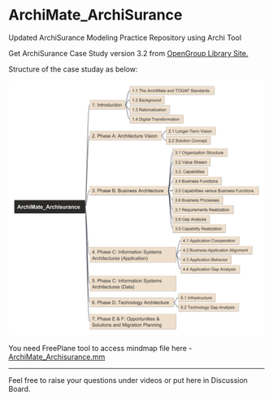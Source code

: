 # ArchiMate_ArchiSurance
Updated ArchiSurance Modeling Practice Repository using Archi Tool

Get ArchiSurance Case Study version 3.2 from [OpenGroup Library Site.](https://publications.opengroup.org/y231)

Structure of the case studay as below:

<img src="img/ArchiMate_Archisurance.png" alt="mindmap" style="width:600px;"/>

You need FreePlane tool to access mindmap file here - [ArchiMate_Archisurance.mm](ArchiMate_Archisurance.mm)

---

Feel free to raise your questions under videos or put here in Discussion Board.